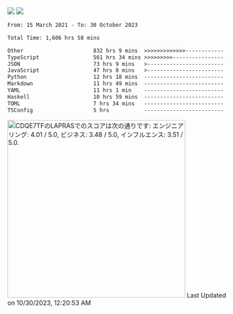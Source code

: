 <div>
  <img src="https://github-readme-stats.vercel.app/api?username=naporin0624&count_private=true&show_icons=true" />
  <img src="https://github-readme-stats.vercel.app/api/top-langs/?username=naporin0624&layout=compact&hide=css" />
  <!--START_SECTION:waka-->

```txt
From: 15 March 2021 - To: 30 October 2023

Total Time: 1,606 hrs 58 mins

Other                      832 hrs 9 mins  >>>>>>>>>>>>>------------   51.78 %
TypeScript                 561 hrs 34 mins >>>>>>>>>----------------   34.95 %
JSON                       73 hrs 9 mins   >------------------------   04.55 %
JavaScript                 47 hrs 8 mins   >------------------------   02.93 %
Python                     12 hrs 18 mins  -------------------------   00.77 %
Markdown                   11 hrs 49 mins  -------------------------   00.74 %
YAML                       11 hrs 1 min    -------------------------   00.69 %
Haskell                    10 hrs 59 mins  -------------------------   00.68 %
TOML                       7 hrs 34 mins   -------------------------   00.47 %
TSConfig                   5 hrs           -------------------------   00.31 %
```

<!--END_SECTION:waka-->
  
  <!--START_SECTION:lapras-card-->
<p ><a href="https://lapras.com/public/CDQE7TF" target="_blank" rel="noopener noreferrer"><img alt="CDQE7TFのLAPRASでのスコアは次の通りです: エンジニアリング: 4.01 / 5.0, ビジネス: 3.48 / 5.0, インフルエンス: 3.51 / 5.0." src="https://lapras-card-generator.vercel.app/api/svg?e=4.01&b=3.48&i=3.51&b1=%23232323&b2=%236d6d6d&i1=%23212121&i2=%23818181&l=ja" width="400" ></a>  
Last Updated on 10/30/2023, 12:20:53 AM</p>
<!--END_SECTION:lapras-card-->
</div>
